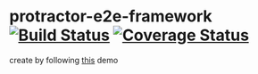 # protractor-e2e-framework [![Build Status](https://travis-ci.org/morganpizzini/protractor-e2e-framework.svg?branch=master)](https://travis-ci.org/morganpizzini/protractor-e2e-framework) [![Coverage Status](https://coveralls.io/repos/github/morganpizzini/protractor-e2e-framework/badge.svg?branch=master)](https://coveralls.io/github/morganpizzini/protractor-e2e-framework?branch=master)

create by following [this](https://codeburst.io/https-chidume-nnamdi-com-npm-module-in-typescript-12b3b22f0724) demo
